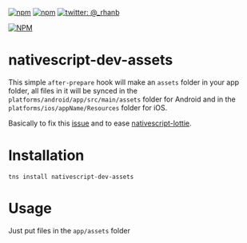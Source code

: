 [![npm](https://img.shields.io/npm/v/nativescript-dev-assets.svg)](https://www.npmjs.com/package/nativescript-dev-assets)
[![npm](https://img.shields.io/npm/dt/nativescript-dev-assets.svg?label=npm%20downloads)](https://www.npmjs.com/package/nativescript-dev-assets)
[![twitter: @_rhanb](https://img.shields.io/badge/twitter-%40rhanb-2F98C1.svg)](https://twitter.com/_rhanb)

[![NPM](https://nodei.co/npm/nativescript-dev-assets.png?downloads=true&downloadRank=true&stars=true)](https://nodei.co/npm/nativescript-dev-assets/)

# nativescript-dev-assets

This simple `after-prepare` hook will make an `assets` folder in your app folder, all files in it will be synced in the `platforms/android/app/src/main/assets` folder for Android and in the `platforms/ios/appName/Resources` folder for iOS.  

Basically to fix this [issue](https://github.com/NativeScript/android-runtime/issues/700) and to ease [nativescript-lottie](https://github.com/bradmartin/nativescript-lottie).

# Installation

`tns install nativescript-dev-assets`

# Usage

Just put files in the `app/assets` folder
